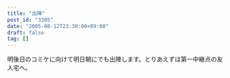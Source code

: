 ```yaml
---
title: "出陣"
post_id: "3305"
date: "2005-08-12T23:38:00+09:00"
draft: false
tag: []
---
```



明後日のコミケに向けて明日朝にでも出陣します。とりあえずは第一中継点の友人宅へ。
